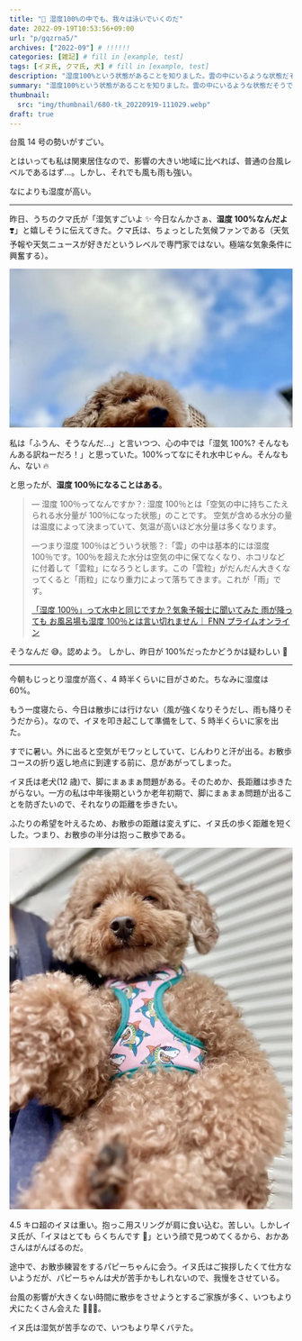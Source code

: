 ```yaml
---
title: "🐠 湿度100%の中でも、我々は泳いでいくのだ"
date: 2022-09-19T10:53:56+09:00
url: "p/gqzrna5/"
archives: ["2022-09"] # !!!!!!
categories: [雑記] # fill in [example, test]
tags: [イヌ氏, クマ氏, 犬] # fill in [example, test]
description: "湿度100%という状態があることを知りました。雲の中にいるような状態だそうです。" # add description
summary: "湿度100%という状態があることを知りました。雲の中にいるような状態だそうです。"
thumbnail:
  src: "img/thumbnail/680-tk_20220919-111029.webp"
draft: true
---
```


台風 14 号の勢いがすごい。

とはいっても私は関東居住なので、影響の大きい地域に比べれば、普通の台風レベルであるはず…。しかし、それでも風も雨も強い。

なによりも湿度が高い。

---

昨日、うちのクマ氏が「湿気すごいよ ✨ 今日なんかさぁ、**湿度 100%なんだよ** ❣️」と嬉しそうに伝えてきた。クマ氏は、ちょっとした気候ファンである（天気予報や天気ニュースが好きだというレベルで専門家ではない。極端な気象条件に興奮する）。

![tk_20220919-125155.webp](tk_20220919-125155.webp)

私は「ふうん、そうなんだ…」と言いつつ、心の中では「湿気 100%? そんなもんある訳ねーだろ！」と思っていた。100%ってなにそれ水中じゃん。そんなもん、ない 🔥

と思ったが、**湿度 100％になることはある**。

> ― 湿度 100％ってなんですか？: 湿度 100％とは「空気の中に持ちこたえられる水分量が 100％になった状態」のことです。
> 空気が含める水分の量は温度によって決まっていて、気温が高いほど水分量は多くなります。
>
> ―つまり湿度 100％はどういう状態？:「雲」の中は基本的には湿度 100％です。100％を超えた水分は空気の中に保てなくなり、ホコリなどに付着して「雲粒」になろうとします。この「雲粒」がだんだん大きくなってくると「雨粒」になり重力によって落ちてきます。これが「雨」です。
>
> [「湿度 100％」って水中と同じですか？気象予報士に聞いてみた 雨が降っても お風呂場も湿度 100％とは言い切れません｜ FNN プライムオンライン](https://www.fnn.jp/articles/-/6899)

そうなんだ 😅。認めよう。
しかし、昨日が 100%だったかどうかは疑わしい 🐸

---

今朝もじっとり湿度が高く、4 時半くらいに目がさめた。ちなみに湿度は 60%。

もう一度寝たら、今日は散歩には行けない（風が強くなりそうだし、雨も降りそうだから）。なので、イヌを叩き起こして準備をして、5 時半くらいに家を出た。

すでに暑い。外に出ると空気がモワッとしていて、じんわりと汗が出る。お散歩コースの折り返し地点に到達する前に、息があがってしまった。

イヌ氏は老犬(12 歳)で、脚にまぁまぁ問題がある。そのためか、長距離は歩きたがらない。一方の私は中年後期というか老年初期で、脚にまぁまぁ問題が出ることを防ぎたいので、それなりの距離を歩きたい。

ふたりの希望を叶えるため、お散歩の距離は変えずに、イヌ氏の歩く距離を短くした。つまり、お散歩の半分は抱っこ散歩である。

![tk_20220919-122932.webp](tk_20220919-123138.webp)

4.5 キロ超のイヌは重い。抱っこ用スリングが肩に食い込む。苦しい。しかしイヌ氏が、「イヌはとても らくちんです 🐶」という顔で見つめてくるから、おかあさんはがんばるのだ。

途中で、お散歩練習をするパピーちゃんに会う。イヌ氏はご挨拶したくて仕方ないようだが、パピーちゃんは犬が苦手かもしれないので、我慢をさせている。

台風の影響が大きくない時間に散歩をさせようとするご家族が多く、いつもより犬にたくさん会えた 🐶💕🐶。

イヌ氏は湿気が苦手なので、いつもより早くバテた。
